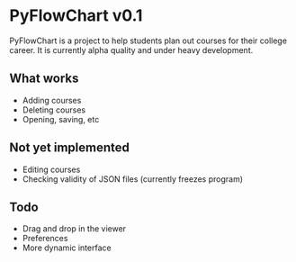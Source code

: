 # PyFlowChart v0.1

PyFlowChart is a project to help students plan out courses 
for their college career. It is currently alpha quality 
and under heavy development.

## What works
- Adding courses
- Deleting courses
- Opening, saving, etc

## Not yet implemented
- Editing courses
- Checking validity of JSON files (currently freezes program)

## Todo
- Drag and drop in the viewer
- Preferences 
- More dynamic interface

